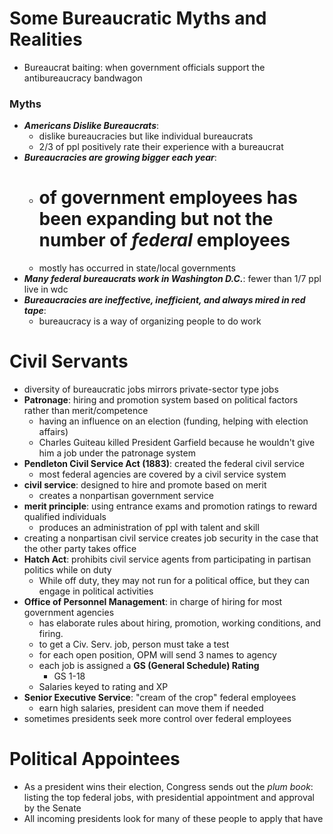 # Some Bureaucratic Myths and Realities
- Bureaucrat baiting: when government officials support the antibureaucracy bandwagon

### Myths
- **_Americans Dislike Bureaucrats_**: 
	- dislike bureaucracies but like individual bureaucrats
	- 2/3 of ppl positively rate their experience with a bureaucrat
- **_Bureaucracies are growing bigger each year_**: 
	- # of government employees has been expanding but not the number of _federal_ employees
	- mostly has occurred in state/local governments
- **_Many federal bureaucrats work in Washington D.C._**: fewer than 1/7 ppl live in wdc
- **_Bureaucracies are ineffective, inefficient, and always mired in red tape_**: 
	- bureaucracy is a way of organizing people to do work

# Civil Servants
- diversity of bureaucratic jobs mirrors private-sector type jobs
- **Patronage**: hiring and promotion system based on political factors rather than merit/competence
	- having an influence on an election (funding, helping with election affairs)
	- Charles Guiteau killed President Garfield because he wouldn't give him a job under the patronage system
- **Pendleton Civil Service Act (1883)**: created the federal civil service
	- most federal agencies are covered by a civil service system
- **civil service**: designed to hire and promote based on merit 
	- creates a nonpartisan government service
- **merit principle**: using entrance exams and promotion ratings to reward qualified individuals
	- produces an administration of ppl with talent and skill
- creating a nonpartisan civil service creates job security in the case that the other party takes office
- **Hatch Act**: prohibits civil service agents from participating in partisan politics while on duty
	- While off duty, they may not run for a political office, but they can engage in political activities
- **Office of Personnel Management**: in charge of hiring for most government agencies
	- has elaborate rules about hiring, promotion, working conditions, and firing.
	- to get a Civ. Serv. job, person must take a test
	- for each open position, OPM will send 3 names to agency
	- each job is assigned a **GS (General Schedule) Rating**
		- GS 1-18
	- Salaries keyed to rating and XP
- **Senior Executive Service**: "cream of the crop" federal employees
	- earn high salaries, president can move them if needed
- sometimes presidents seek more control over federal employees

# Political Appointees
- As a president wins their election, Congress sends out the _plum book_: listing the top federal jobs, with presidential appointment and approval by the Senate
- All incoming presidents look for many of these people to apply that have 